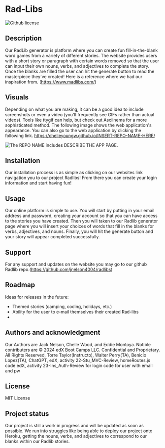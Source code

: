 # Rad-Libs
![Github license](https://img.shields.io/badge/license-mit-blue.svg)

## Description
Our RadLib generator is platform where you can create fun fill-in-the-blank word games from a variety of different stories. The website provides users with a short story or paragraph with certain words removed so that the user can input their own nouns, verbs, and adjectives to complete the story. Once the blanks are filled the user can hit the generate button to read the masterpiece they've created! Here is a reference where we had our inspiration from. (https://www.madlibs.com/)

## Visuals
Depending on what you are making, it can be a good idea to include screenshots or even a video (you'll frequently see GIFs rather than actual videos). Tools like ttygif can help, but check out Asciinema for a more sophisticated method.
The following image shows the web application's appearance. You can also go to the web application by clicking the following link. https://chelleyoungw.github.io/INSERT-REPO-NAME-HERE/

![The REPO NAME includes DESCRIBE THE APP PAGE.](./assets/images/INSERT-PIC-FILE-NAME-HERE.png)

## Installation
Our installation process is as simple as clicking on our websites link navigation you to our project Radlibs! From there you can create your login information and start having fun!


## Usage
Our online platform is simple to use. You will start by putting in your email address and password, creating your account so that you can have access to the stories you have created. Then you will taken to our Radlib generator page where you will insert your choices of words that fill in the blanks for verbs, adjectives, and nouns. Finally, you will hit the generate button and your story will appear completed successfully.

## Support
For any support and updates on the website you may go to our github Radlib repo.(https://github.com/jnelson4004/radlibs)

## Roadmap
Ideas for releases in the future:
- Themed stories (camping, coding, holidays, etc.)
- Ability for the user to e-mail themselves their created Rad-libs
- 

## Authors and acknowledgment
Our Authors are Jack Nelson, Chelle Wood, and Eddie Montoya. Notible contributers are © 2024 edX Boot Camps LLC. Confidential and Proprietary. All Rights Reserved, Torre Taylor(Instructo), Walter Perry(TA), Benicio Lopez(TA), ChatGPT, edX, activity 22-Stu_MVC-Review, homeRoutes.js code edX, activity 23-Ins_Auth-Review for login code for user with email and pw

## License
MIT License

## Project status
Our project is still a work in progress and will be updated as soon as possible. We run into struggles like being able to deploy our project onto Heroku, getting the nouns, verbs, and adjectives to correspond to our blanks within our Radlib stories.
